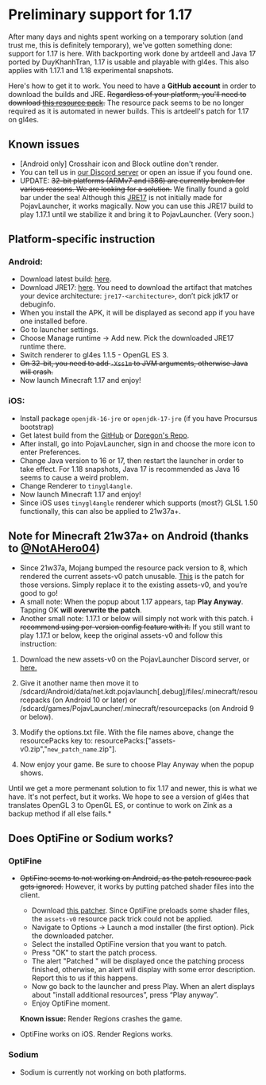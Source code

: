 # Preliminary support for 1.17

After many days and nights spent working on a temporary solution (and trust me, this is definitely temporary), we've gotten something done: support for 1.17 is here. With backporting work done by artdeell and Java 17 ported by DuyKhanhTran, 1.17 is usable and playable with gl4es. This also applies with 1.17.1 and 1.18 experimental snapshots.

Here's how to get it to work. You need to have a **GitHub account** in order to download the builds and JRE. ~~Regardless of your platform, you'll need to download [this resource pack](https://cdn.discordapp.com/attachments/724164160761626624/860864619350065162/assets-v0.zip).~~ The resource pack seems to be no longer required as it is automated in newer builds. This is artdeell's patch for 1.17 on gl4es.

## Known issues
- [Android only] Crosshair icon and Block outline don't render.
- You can tell us in [our Discord server](https://discord.gg/6RpEJda) or open an issue if you found one.
- UPDATE: ~~32-bit platforms (ARMv7 and i386) are currently broken for various reasons. We are looking for a solution.~~ We finally found a gold bar under the sea! Although this [JRE17](https://www.mediafire.com/file/v0xcufgzwgga0jy/jre17-arm-20210914-termux.tar.xz/file) is not initially made for PojavLauncher, it works magically. Now you can use this JRE17 build to play 1.17.1 until we stabilize it and bring it to PojavLauncher. (Very soon.)

## Platform-specific instruction
### Android:
- Download latest build: [here](https://github.com/PojavLauncherTeam/PojavLauncher/actions?query=branch%3Av3_openjdk).
- Download JRE17: [here](https://github.com/PojavLauncherTeam/android-openjdk-build-multiarch/releases/tag/jre17-ec28559). You need to download the artifact that matches your device architecture: `jre17-<architecture>`, don’t pick jdk17 or debuginfo.
- When you install the APK, it will be displayed as second app if you have one installed before.
- Go to launcher settings.
- Choose Manage runtime -> Add new. Pick the downloaded JRE17 runtime there.
- Switch renderer to gl4es 1.1.5 - OpenGL ES 3.
- ~~On 32-bit, you need to add `-Xss1m` to JVM arguments, otherwise Java will crash.~~
- Now launch Minecraft 1.17 and enjoy!

### iOS:
- Install package `openjdk-16-jre` or `openjdk-17-jre` (if you have Procursus bootstrap)
- Get latest build from the [GitHub](https://github.com/PojavLauncherTeam/PojavLauncher_iOS/actions?query=branch%3Amain) or [Doregon's Repo](https://repo.doregon.gq).
- After install, go into PojavLauncher, sign in and choose the more icon to enter Preferences.
- Change Java version to 16 or 17, then restart the launcher in order to take effect. For 1.18 snapshots, Java 17 is recommended as Java 16 seems to cause a weird problem.
- Change Renderer to `tinygl4angle`.
- Now launch Minecraft 1.17 and enjoy!
- Since iOS uses `tinygl4angle` renderer which supports (most?) GLSL 1.50 functionally, this can also be applied to 21w37a+.

## Note for Minecraft 21w37a+ on Android (thanks to [@NotAHero04](https://github.com/NotAHero04))
- Since 21w37a, Mojang bumped the resource pack version to 8, which rendered the current assets-v0 patch unusable. [This](https://cdn.discordapp.com/attachments/724163890803638277/892912425366589460/assets-v0.zip) is the patch for those versions. Simply replace it to the existing assets-v0, and you’re good to go!
- A small note: When the popup about 1.17 appears, tap **Play Anyway**. Tapping OK **will overwrite the patch**.
- Another small note: 1.17.1 or below will simply not work with this patch. ~~I recommend using per-version config feature with it.~~ If you still want to play 1.17.1 or below, keep the original assets-v0 and follow this instruction:

1. Download the new assets-v0 on the PojavLauncher Discord server, or [here.](https://cdn.discordapp.com/attachments/724163890803638277/892912425366589460/assets-v0.zip)

2. Give it another name then move it to /sdcard/Android/data/net.kdt.pojavlaunch[.debug]/files/.minecraft/resourcepacks (on Android 10 or later) or /sdcard/games/PojavLauncher/.minecraft/resourcepacks (on Android 9 or below).

3. Modify the options.txt file.
With the file names above, change the resourcePacks key to:
resourcePacks:["assets-v0.zip","`new_patch_name`.zip"].

4. Now enjoy your game. Be sure to choose Play Anyway when the popup shows.

Until we get a more permenant solution to fix 1.17 and newer, this is what we have. It's not perfect, but it works. We hope to see a version of gl4es that translates OpenGL 3 to OpenGL ES, or continue to work on Zink as a backup method if all else fails.*

## Does OptiFine or Sodium works?
### OptiFine
- ~~OptiFine seems to not working on Android, as the patch resource pack gets ignored.~~ However, it works by putting patched shader files into the client.
  + Download [this patcher](https://cdn.discordapp.com/attachments/724163890803638277/922043517860212736/Pojav117AssetsPatcher.jar). Since OptiFine preloads some shader files, the `assets-v0` resource pack trick could not be applied.
  + Navigate to Options -> Launch a mod installer (the first option). Pick the downloaded patcher.
  + Select the installed OptiFine version that you want to patch.
  + Press "OK" to start the patch process.
  + The alert "Patched <version>" will be displayed once the patching process finished, otherwise, an alert will display with some error description. Report this to us if this happens.
  + Now go back to the launcher and press Play. When an alert displays about "install additional resources”, press “Play anyway”.
  + Enjoy OptiFine moment.

  **Known issue:** Render Regions crashes the game.

- OptiFine works on iOS. Render Regions works.

### Sodium
- Sodium is currently not working on both platforms.
